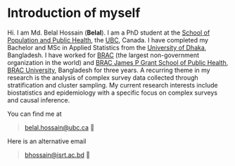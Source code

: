 # Introduction of myself 

Hi. I am Md. Belal Hossain (**Belal**). I am a PhD student at the [School of Population and Public Health](https://www.spph.ubc.ca/), the [UBC](https://www.ubc.ca/), Canada. I have completed my Bachelor and MSc in Applied Statistics from the [University of Dhaka](https://www.isrt.ac.bd/), Bangladesh. I have worked for [BRAC](http://www.brac.net/) (the largest non-government organization in the world) and [BRAC James P Grant School of Public Health](http://sph.bracu.ac.bd/), [BRAC University](https://www.bracu.ac.bd/), Bangladesh for three years. A recurring theme in my research is the analysis of complex survey data collected through stratification and cluster sampling. My current research interests include biostatistics and epidemiology with a specific focus on complex surveys and causal inference.

You can find me at 
> belal.hossain@ubc.ca :email:

Here is an alternative email
> bhossain@isrt.ac.bd :email:

